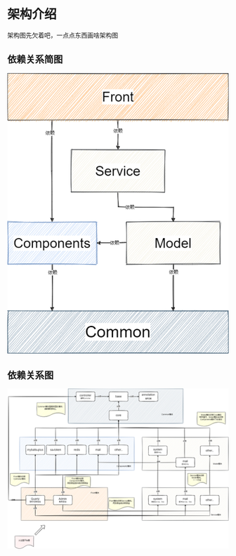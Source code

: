 # 架构介绍
架构图先欠着吧，一点点东西画啥架构图

## 依赖关系简图

![依赖关系简图.png](./img/依赖关系简图.png)

## 依赖关系图

![依赖关系图.png](./img/依赖关系图.png)
